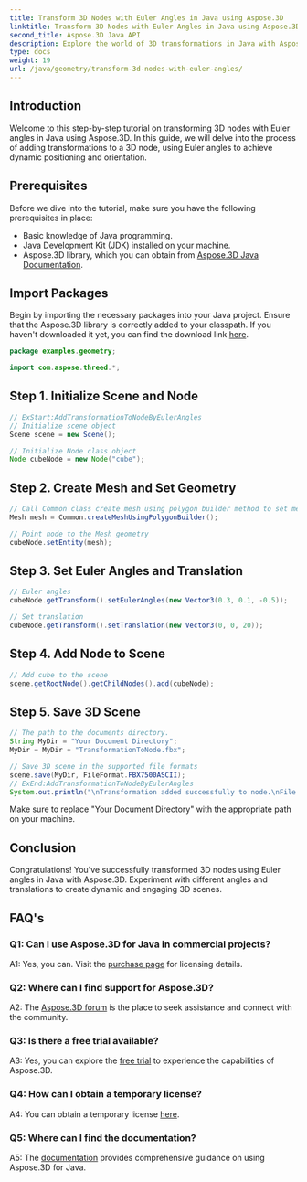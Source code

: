 ```yaml
---
title: Transform 3D Nodes with Euler Angles in Java using Aspose.3D
linktitle: Transform 3D Nodes with Euler Angles in Java using Aspose.3D
second_title: Aspose.3D Java API
description: Explore the world of 3D transformations in Java with Aspose.3D. Follow our step-by-step guide to add dynamic Euler angles to your 3D nodes.
type: docs
weight: 19
url: /java/geometry/transform-3d-nodes-with-euler-angles/
---
```

## Introduction

Welcome to this step-by-step tutorial on transforming 3D nodes with Euler angles in Java using Aspose.3D. In this guide, we will delve into the process of adding transformations to a 3D node, using Euler angles to achieve dynamic positioning and orientation.

## Prerequisites

Before we dive into the tutorial, make sure you have the following prerequisites in place:

- Basic knowledge of Java programming.
- Java Development Kit (JDK) installed on your machine.
- Aspose.3D library, which you can obtain from [Aspose.3D Java Documentation](https://reference.aspose.com/3d/java/).

## Import Packages

Begin by importing the necessary packages into your Java project. Ensure that the Aspose.3D library is correctly added to your classpath. If you haven't downloaded it yet, you can find the download link [here](https://releases.aspose.com/3d/java/).

```java
package examples.geometry;

import com.aspose.threed.*;
```

## Step 1. Initialize Scene and Node

```java
// ExStart:AddTransformationToNodeByEulerAngles
// Initialize scene object
Scene scene = new Scene();

// Initialize Node class object
Node cubeNode = new Node("cube");
```

## Step 2. Create Mesh and Set Geometry

```java
// Call Common class create mesh using polygon builder method to set mesh instance
Mesh mesh = Common.createMeshUsingPolygonBuilder();

// Point node to the Mesh geometry
cubeNode.setEntity(mesh);
```

## Step 3. Set Euler Angles and Translation

```java
// Euler angles
cubeNode.getTransform().setEulerAngles(new Vector3(0.3, 0.1, -0.5));

// Set translation
cubeNode.getTransform().setTranslation(new Vector3(0, 0, 20));
```

## Step 4. Add Node to Scene

```java
// Add cube to the scene
scene.getRootNode().getChildNodes().add(cubeNode);
```

## Step 5. Save 3D Scene

```java
// The path to the documents directory.
String MyDir = "Your Document Directory";
MyDir = MyDir + "TransformationToNode.fbx";

// Save 3D scene in the supported file formats
scene.save(MyDir, FileFormat.FBX7500ASCII);
// ExEnd:AddTransformationToNodeByEulerAngles
System.out.println("\nTransformation added successfully to node.\nFile saved at " + MyDir);
```

Make sure to replace "Your Document Directory" with the appropriate path on your machine.

## Conclusion

Congratulations! You've successfully transformed 3D nodes using Euler angles in Java with Aspose.3D. Experiment with different angles and translations to create dynamic and engaging 3D scenes.

## FAQ's

### Q1: Can I use Aspose.3D for Java in commercial projects?

A1: Yes, you can. Visit the [purchase page](https://purchase.aspose.com/buy) for licensing details.

### Q2: Where can I find support for Aspose.3D?

A2: The [Aspose.3D forum](https://forum.aspose.com/c/3d/18) is the place to seek assistance and connect with the community.

### Q3: Is there a free trial available?

A3: Yes, you can explore the [free trial](https://releases.aspose.com/) to experience the capabilities of Aspose.3D.

### Q4: How can I obtain a temporary license?

A4: You can obtain a temporary license [here](https://purchase.aspose.com/temporary-license/).

### Q5: Where can I find the documentation?

A5: The [documentation](https://reference.aspose.com/3d/java/) provides comprehensive guidance on using Aspose.3D for Java.

